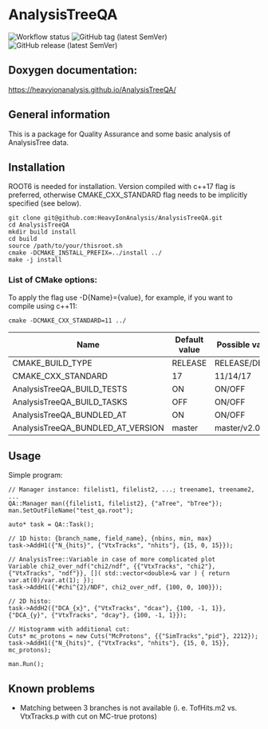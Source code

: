 # AnalysisTreeQA
![Workflow status](https://github.com/HeavyIonAnalysis/AnalysisTreeQA/workflows/CMake/badge.svg)
![GitHub tag (latest SemVer)](https://img.shields.io/github/v/tag/HeavyIonAnalysis/AnalysisTreeQA?sort=semver)
![GitHub release (latest SemVer)](https://img.shields.io/github/v/release/HeavyIonAnalysis/AnalysisTreeQA)

## Doxygen documentation:

https://heavyionanalysis.github.io/AnalysisTreeQA/

## General information

This is a package for Quality Assurance and some basic analysis of AnalysisTree data.

## Installation

ROOT6 is needed for installation. Version compiled with c++17 flag is preferred, otherwise CMAKE_CXX_STANDARD flag needs to be implicitly specified (see below).

    git clone git@github.com:HeavyIonAnalysis/AnalysisTreeQA.git
    cd AnalysisTreeQA
    mkdir build install
    cd build
    source /path/to/your/thisroot.sh
    cmake -DCMAKE_INSTALL_PREFIX=../install ../
    make -j install

### List of CMake options:

To apply the flag use -D{Name}={value}, for example, if you want to compile using c++11:

    cmake -DCMAKE_CXX_STANDARD=11 ../

| Name  | Default value | Possible values |
| ------------- | ------------- | ---------- |
| CMAKE_BUILD_TYPE  | RELEASE  | RELEASE/DEBUG |
| CMAKE_CXX_STANDARD  | 17  | 11/14/17 |
| AnalysisTreeQA_BUILD_TESTS  | ON  | ON/OFF |
| AnalysisTreeQA_BUILD_TASKS  | OFF  | ON/OFF |
| AnalysisTreeQA_BUNDLED_AT  | ON  | ON/OFF |
| AnalysisTreeQA_BUNDLED_AT_VERSION  | master  | master/v2.0.1/... |

## Usage

Simple program: 

    // Manager instance: filelist1, filelist2, ...; treename1, treename2, ...
    QA::Manager man({filelist1, filelist2}, {"aTree", "bTree"}); 
    man.SetOutFileName("test_qa.root");

    auto* task = QA::Task();

    // 1D histo: {branch_name, field_name}, {nbins, min, max}
    task->AddH1({"N_{hits}", {"VtxTracks", "nhits"}, {15, 0, 15}}); 

    // AnalysisTree::Variable in case of more complicated plot
    Variable chi2_over_ndf("chi2/ndf", {{"VtxTracks", "chi2"}, {"VtxTracks", "ndf"}}, []( std::vector<double>& var ) { return var.at(0)/var.at(1); });
    task->AddH1({"#chi^{2}/NDF", chi2_over_ndf, {100, 0, 100}}); 

    // 2D histo:
    task->AddH2({"DCA_{x}", {"VtxTracks", "dcax"}, {100, -1, 1}}, {"DCA_{y}", {"VtxTracks", "dcay"}, {100, -1, 1}}); 

    // Histogramm with additional cut:
    Cuts* mc_protons = new Cuts("McProtons", {{"SimTracks","pid"}, 2212});
    task->AddH1({"N_{hits}", {"VtxTracks", "nhits"}, {15, 0, 15}}, mc_protons); 

    man.Run();

## Known problems

 - Matching between 3 branches is not available (i. e. TofHits.m2 vs. VtxTracks.p with cut on MC-true protons) 
